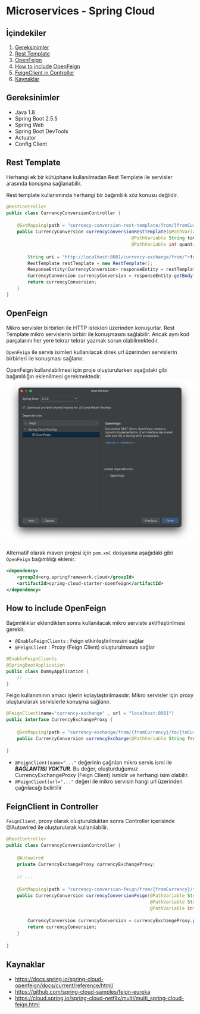 # Microservices - Spring Cloud 

## İçindekiler
1. [Gereksinimler](#gereksinimler)
2. [Rest Template](#rest-template)
3. [OpenFeign](#openfeign)
4. [How to include OpenFeign](#how-to-include-openfeign)
5. [FeignClient in Controller](#feignclient-in-controller)
6. [Kaynaklar](#kaynaklar)

## Gereksinimler
* Java 1.8
* Spring Boot 2.5.5
* Spring Web
* Spring Boot DevTools
* Actuator
* Config Client


## Rest Template
Herhangi ek bir kütüphane kullanılmadan Rest Template ile servisler arasında konuşma sağlanabilir.

Rest template kullanımında herhangi bir bağımlılık söz konusu değildir.

```java
@RestController
public class CurrencyConversionController {

    @GetMapping(path = "currency-conversion-rest-template/from/{fromCurrency}/to/{toCurrency}/quantity/{quantity}")
    public CurrencyConversion currencyConversionRestTemplate(@PathVariable String fromCurrency,
                                               @PathVariable String toCurrency,
                                               @PathVariable int quantity){

        String uri = "http://localhost:8081/currency-exchange/from/"+fromCurrency+"/to/"+toCurrency;
        RestTemplate restTemplate = new RestTemplate();
        ResponseEntity<CurrencyConversion> responseEntity = restTemplate.getForEntity( uri, CurrencyConversion.class);
        CurrencyConversion currencyConversion = responseEntity.getBody();
        return currencyConversion;
    }
}
```


## OpenFeign
Mikro servisler birbirleri ile HTTP istekleri üzerinden konuşurlar. Rest Template mikro servislerin birbiri ile konuşmasını sağlabilir. Ancak aynı kod parçalarını her yere tekrar tekrar yazmak sorun olabilmektedir.

`OpenFeign` ile servis isimleri kullanılacak direk url üzerinden servislerin birbirleri ile konuşması sağlanır.

OpenFeign kullanılabilmesi için proje oluşturulurken aşağıdaki gibi bağımlılığın eklenilmesi gerekmektedir.
![OpenFeign](./images/feign-dependency.png)

Alternatif olarak maven projesi için `pom.xml` dosyasına aşağıdaki gibi `OpenFeign` bağımlılığı eklenir.
```xml
<dependency>
    <groupId>org.springframework.cloud</groupId>
    <artifactId>spring-cloud-starter-openfeign</artifactId>
</dependency>
```


## How to include OpenFeign
Bağımlılıklar eklendikten sonra kullanılacak mikro serviste aktifleştirilmesi gerekir.

- `@EnableFeignClients` : Feign etkinleştirilmesini sağlar 
- `@FeignClient` : Proxy (Feign Client) oluşturulmasını sağlar

```java
@EnableFeignClients
@SpringBootApplication
public class DummyApplication {
    // ...
}
```

Feign kullanımının amacı işlerin kolaylaştırılmasıdır. Mikro servisler için proxy oluşturularak servislerle konuşma sağlanır.
```java
@FeignClient(name="currency-exchange" , url = "localhost:8081")
public interface CurrencyExchangeProxy {

    @GetMapping(path = "currency-exchange/from/{fromCurrency}/to/{toCurrency}")
    public CurrencyConversion currencyExchange(@PathVariable String fromCurrency, @PathVariable String toCurrency);

}
```
- `@FeignClient(name="..."` değerinin çağrılan mikro servis ismi ile **_BAĞLANTISI YOKTUR_**. Bu değer, oluşturduğumuz CurrencyExchangeProxy (Feign Client) ismidir ve herhangi isim olabilir.
- `@FeignClient(url="..."` değeri ile mikro servisin  hangi url üzerinden çağrılacağı belirtilir


## FeignClient in Controller
`FeignClient`, proxy olarak oluşturulduktan sonra Controller içerisinde @Autowired ile oluşturularak kullanılabilir.

```java
@RestController
public class CurrencyConversionController {

    @Autowired
    private CurrencyExchangeProxy currencyExchangeProxy;

    // ...
    
    @GetMapping(path = "currency-conversion-feign/from/{fromCurrency}/to/{toCurrency}/quantity/{quantity}")
    public CurrencyConversion currencyConversionFeign(@PathVariable String fromCurrency,
                                                      @PathVariable String toCurrency,
                                                      @PathVariable int quantity){

        CurrencyConversion currencyConversion = currencyExchangeProxy.proxyCurrencyExchange(fromCurrency,toCurrency);
        return currencyConversion;
    }
    
}
```


## Kaynaklar
- https://docs.spring.io/spring-cloud-openfeign/docs/current/reference/html/
- https://github.com/spring-cloud-samples/feign-eureka
- https://cloud.spring.io/spring-cloud-netflix/multi/multi_spring-cloud-feign.html